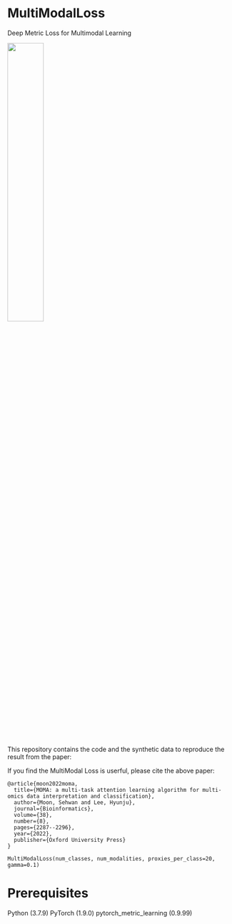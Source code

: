 # MultiModalLoss

Deep Metric Loss for Multimodal Learning

<img width="40%" src="https://user-images.githubusercontent.com/37695581/214497492-51ae08b2-7407-4731-88c1-aea138c52473.png"/>

This repository contains the code and the synthetic data to reproduce the result from the paper:

If you find the MultiModal Loss is userful, please cite the above paper:


```{r}
@article{moon2022moma,
  title={MOMA: a multi-task attention learning algorithm for multi-omics data interpretation and classification},
  author={Moon, Sehwan and Lee, Hyunju},
  journal={Bioinformatics},
  volume={38},
  number={8},
  pages={2287--2296},
  year={2022},
  publisher={Oxford University Press}
}
```

```{r}
MultiModalLoss(num_classes, num_modalities, proxies_per_class=20, gamma=0.1)
```



# Prerequisites
Python (3.7.9)
PyTorch (1.9.0)
pytorch_metric_learning (0.9.99)


